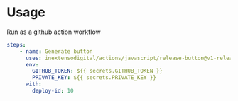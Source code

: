 # Usage

Run as a github action workflow
```yaml
steps:
    - name: Generate button
      uses: inextensodigital/actions/javascript/release-button@v1-release
      env:
        GITHUB_TOKEN: ${{ secrets.GITHUB_TOKEN }}
        PRIVATE_KEY: ${{ secrets.PRIVATE_KEY }}
      with:
        deploy-id: 10
````
